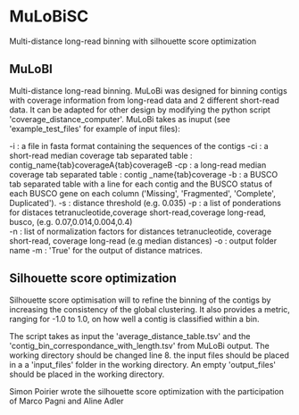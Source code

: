 # MuLoBiSC
Multi-distance long-read binning with silhouette score optimization

## MuLoBI
Multi-distance long-read binning. MuLoBi was designed for binning contigs with coverage information from long-read data and 2 different short-read data. It can be adapted for other design by modifying the python script 'coverage_distance_computer'. 
MuLoBi takes as inuput (see 'example_test_files' for example of input files):

-i : a file in fasta format containing the sequences of the contigs
-ci : a short-read median coverage tab separated table : contig_name{tab}coverageA{tab}coverageB
-cp : a long-read median coverage tab separated table : contig _name{tab}coverage
-b : a BUSCO tab separated table with a line for each contig and the BUSCO status of each BUSCO gene on each column ('Missing', 'Fragmented', 'Complete', Duplicated').
-s : distance threshold (e.g. 0.035)
-p : a list of ponderations for distaces tetranucleotide,coverage short-read,coverage long-read, busco, (e.g. 0.07,0.014,0.004,0.4)   
-n : list of normalization factors for distances tetranucleotide, coverage short-read, coverage long-read (e.g median distances)
-o : output folder name
-m : 'True' for the output of distance matrices.



## Silhouette score optimization
Silhouette score optimisation will to refine the binning of the contigs by increasing the consistency of the global clustering. It also provides a metric, ranging for -1.0 to 1.0, on how well a contig is classified within a bin.

The script takes as input the 'average_distance_table.tsv' and the 'contig_bin_correspondance_with_length.tsv' from MuLoBi output. The working directory should be changed line 8. the input files should be placed in a a 'input_files' folder in the working directory. An empty 'output_files' should be placed in the working directory.

Simon Poirier wrote the silhouette score optimization with the participation of Marco Pagni and Aline Adler

